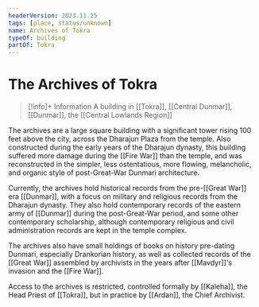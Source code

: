 ```yaml
---
headerVersion: 2023.11.25
tags: [place, status/unknown]
name: Archives of Tokra
typeOf: building
partOf: Tokra
---
```

# The Archives of Tokra
>[!info]+ Information
> A building in [[Tokra]], [[Central Dunmar]], [[Dunmar]], the [[Central Lowlands Region]]

The archives are a large square building with a significant tower rising 100 feet above the city, across the Dharajun Plaza from the temple. Also constructed during the early years of the Dharajun dynasty, this building suffered more damage during the [[Fire War]] than the temple, and was reconstructed in the simpler, less ostentatious, more flowing, melancholic, and organic style of post-Great-War Dunmari architecture.

Currently, the archives hold historical records from the pre-[[Great War]] era [[Dunmar]], with a focus on military and religious records from the Dharajun dynasty. They also hold contemporary records of the eastern army of [[Dunmar]] during the post-Great-War period, and some other contemporary scholarship, although contemporary religious and civil administration records are kept in the temple complex.

The archives also have small holdings of books on history pre-dating Dunmari, especially Drankorian history, as well as collected records of the [[Great War]] assembled by archivists in the years after [[Mavdyr]]'s invasion and the [[Fire War]].

Access to the archives is restricted, controlled formally by [[Kaleha]], the Head Priest of [[Tokra]], but in practice by [[Ardan]], the Chief Archivist. 

